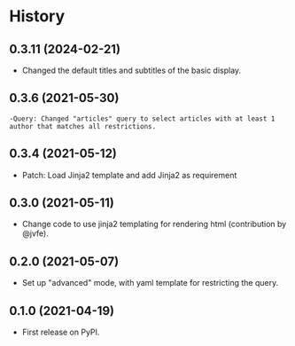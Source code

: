 # History

## 0.3.11 (2024-02-21)

  - Changed the default titles and subtitles of the basic display. 


## 0.3.6 (2021-05-30)

    -Query: Changed "articles" query to select articles with at least 1 author that matches all restrictions. 

## 0.3.4 (2021-05-12)

- Patch: Load Jinja2 template and add Jinja2 as requirement
## 0.3.0 (2021-05-11)

-  Change code to use jinja2 templating for rendering html (contribution by @jvfe).

## 0.2.0 (2021-05-07)

-   Set up "advanced" mode, with yaml template for restricting the query.

## 0.1.0 (2021-04-19)

-   First release on PyPI.

